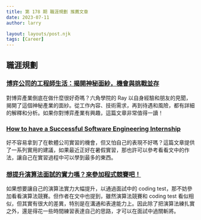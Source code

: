 ```yaml
---
title: 第 178 期 職涯規劃 推薦文章
date: 2023-07-11
author: larry

layout: layouts/post.njk
tags: [Career]
---
```


## 職涯規劃

### [博弈公司的工程師生活：揭開神秘面紗，機會與挑戰並存](https://israynotarray.com/other/20230626/4076164354/)

對博弈產業倒底在做什麼很好奇嗎？六角學院的 Ray 以自身經驗和朋友的見聞，揭開了這個神秘產業的面紗。從工作內容、技術需求，再到待遇和風險，都有詳細的解釋和分析。如果你對博弈產業有興趣，這篇文章非常值得一讀！

### [How to have a Successful Software Engineering Internship](https://www.yangshuntay.com/blog/how-to-have-successful-software-engineering-internship)

好不容易拿到了在軟體公司實習的機會，但又怕自己的表現不好嗎？這篇文章提供了一系列實用的建議，如果最近正好在暑假實習，那也許可以參考看看文中的作法，讓自己在實習過程中可以學到最多的東西。

### [想提升演算法面試的實力嗎？來參加程式競賽吧！](https://link.medium.com/xHT5OxIbFAb)

如果想要讓自己的演算法實力大幅提升，以通過面試中的 coding test，那不妨參加看看演算法競賽。但作者在文中也提到，雖然演算法競賽和 coding test 看似相似，但其實有很大的差異，特別是在溝通和表達能力上。因此除了把演算法練扎實之外，還是得花一些時間練習表達自己的思路，才可以在面試中過關斬將。
